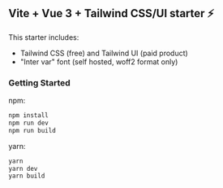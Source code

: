 ## Vite + Vue 3 + Tailwind CSS/UI starter ⚡

This starter includes:

- Tailwind CSS (free) and Tailwind UI (paid product)
- "Inter var" font (self hosted, woff2 format only)

### Getting Started

npm:
```sh
npm install
npm run dev
npm run build
```
yarn:
```sh
yarn
yarn dev
yarn build
```